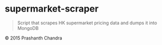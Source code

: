 supermarket-scraper
====

> Script that scrapes HK supermarket pricing data and dumps it into MongoDB

© 2015 Prashanth Chandra
